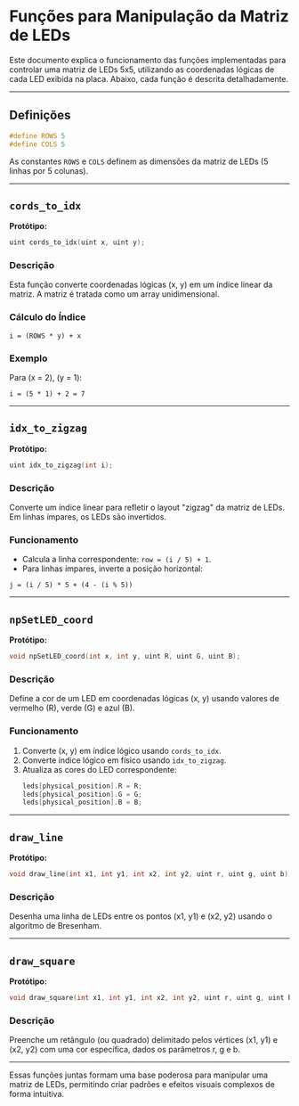 # Funções para Manipulação da Matriz de LEDs

Este documento explica o funcionamento das funções implementadas para controlar uma matriz de LEDs 5x5, utilizando as coordenadas lógicas de cada LED exibida na placa. Abaixo, cada função é descrita detalhadamente.

---

## Definições

```c
#define ROWS 5
#define COLS 5
```

As constantes `ROWS` e `COLS` definem as dimensões da matriz de LEDs (5 linhas por 5 colunas).

---

## `cords_to_idx`

**Protótipo:**
```c
uint cords_to_idx(uint x, uint y);
```

### Descrição
Esta função converte coordenadas lógicas (x, y) em um índice linear da matriz. A matriz é tratada como um array unidimensional.

### Cálculo do Índice
```
i = (ROWS * y) + x
```

### Exemplo
Para \(x = 2\), \(y = 1\):
```
i = (5 * 1) + 2 = 7
```

---

## `idx_to_zigzag`

**Protótipo:**
```c
uint idx_to_zigzag(int i);
```

### Descrição
Converte um índice linear para refletir o layout "zigzag" da matriz de LEDs. Em linhas ímpares, os LEDs são invertidos.

### Funcionamento
- Calcula a linha correspondente: `row = (i / 5) + 1`.
- Para linhas ímpares, inverte a posição horizontal:
```
j = (i / 5) * 5 + (4 - (i % 5))
```

---

## `npSetLED_coord`

**Protótipo:**
```c
void npSetLED_coord(int x, int y, uint R, uint G, uint B);
```

### Descrição
Define a cor de um LED em coordenadas lógicas (x, y) usando valores de vermelho (R), verde (G) e azul (B).

### Funcionamento
1. Converte (x, y) em índice lógico usando `cords_to_idx`.
2. Converte índice lógico em físico usando `idx_to_zigzag`.
3. Atualiza as cores do LED correspondente:
   ```c
   leds[physical_position].R = R;
   leds[physical_position].G = G;
   leds[physical_position].B = B;
   ```

---

## `draw_line`

**Protótipo:**
```c
void draw_line(int x1, int y1, int x2, int y2, uint r, uint g, uint b);
```

### Descrição
Desenha uma linha de LEDs entre os pontos (x1, y1) e (x2, y2) usando o algoritmo de Bresenham.


---

## `draw_square`

**Protótipo:**
```c
void draw_square(int x1, int y1, int x2, int y2, uint r, uint g, uint b);
```

### Descrição
Preenche um retângulo (ou quadrado) delimitado pelos vértices (x1, y1) e (x2, y2) com uma cor específica, dados os parâmetros r, g e b.


---

Essas funções juntas formam uma base poderosa para manipular uma matriz de LEDs, permitindo criar padrões e efeitos visuais complexos de forma intuitiva.
